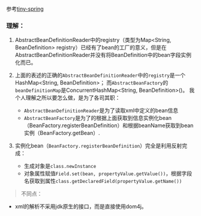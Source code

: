 参考[tiny-spring](https://github.com/code4craft/tiny-spring)

### 理解：
1. AbstractBeanDefinitionReader中的registry（类型为Map<String, BeanDefinition> registry）已经有了bean的工厂的意义，但是在AbstractBeanDefinitionReader并没有将BeanDefinition中的bean字段实例化而已。

2. 上面的表述的正确的`AbstractBeanDefinitionReader`中的`registry`是一个HashMap<String, BeanDefinition>；
而`AbstractBeanFactory`的`beanDefinitionMap`是ConcurrentHashMap<String, BeanDefinition>()。
我个人理解之所以要怎么做，是为了各司其职：
    - `AbstractBeanDefinitionReader`是为了读取xml中定义的bean信息
    - `AbstractBeanFactory`是为了的根据上面获取到信息实例化bean（BeanFactory.registerBeanDefinition）和根据beanName获取到bean实例（BeanFactory.getBean）.

3. 实例化bean（`BeanFactory.registerBeanDefinition`）完全是利用反射完成：
    - 生成对象是`class.newInstance`
    - 对象属性赋值`Field.set(bean, propertyValue.getValue())`，根据字段名获取到属性`class.getDeclaredField(propertyValue.getName())`

> 不同点：
- xml的解析不采用jdk原生的接口，而是直接使用dom4j。